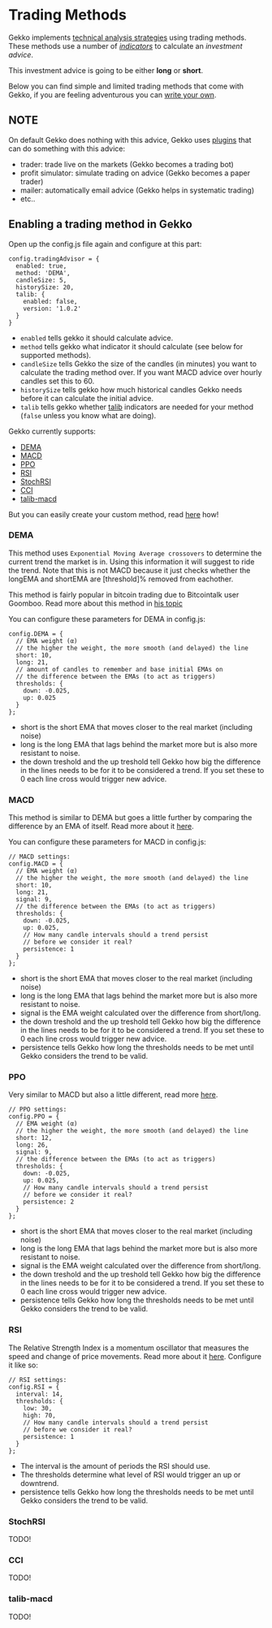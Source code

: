 # Trading Methods

Gekko implements [technical analysis strategies](http://www.investopedia.com/articles/active-trading/102914/technical-analysis-strategies-beginners.asp) using trading methods. These methods use a number of *[indicators](http://www.investopedia.com/terms/t/technicalindicator.asp)* to calculate an *investment advice*.

This investment advice is going to be either **long** or **short**.

Below you can find simple and limited trading methods that come with Gekko, if you are feeling adventurous you can [write your own](trading_bot/creating_a_trading_method.md).

## NOTE

On default Gekko does nothing with this advice, Gekko uses [plugins](./Plugins.md) that can do something with this advice:

 - trader: trade live on the markets (Gekko becomes a trading bot)
 - profit simulator: simulate trading on advice (Gekko becomes a paper trader)
 - mailer: automatically email advice (Gekko helps in systematic trading)
 - etc..

## Enabling a trading method in Gekko

Open up the config.js file again and configure at this part:

    config.tradingAdvisor = {
      enabled: true,
      method: 'DEMA',
      candleSize: 5,
      historySize: 20,
      talib: {
        enabled: false,
        version: '1.0.2'
      }
    }

- `enabled` tells gekko it should calculate advice.
- `method` tells gekko what indicator it should calculate (see below for supported methods).
- `candleSize` tells Gekko the size of the candles (in minutes) you want to calculate the trading method over. If you want MACD advice over hourly candles set this to 60.
- `historySize` tells gekko how much historical candles Gekko needs before it can calculate the initial advice.
- `talib` tells gekko whether [talib](https://www.npmjs.com/package/talib) indicators are needed for your method (`false` unless you know what are doing).

Gekko currently supports:

 - [DEMA](#DEMA)
 - [MACD](#MACD)
 - [PPO](#PPO)
 - [RSI](#RSI)
 - [StochRSI](#StochRSI)
 - [CCI](#CCI)
 - [talib-macd](#talib-macd)

But you can easily create your custom method, read [here](../trading_bot/creating_a_trading_method.md) how!

### DEMA

This method uses `Exponential Moving Average crossovers` to determine the current trend the
market is in. Using this information it will suggest to ride the trend. Note that this is
not MACD because it just checks whether the longEMA and shortEMA are [threshold]% removed
from eachother.

This method is fairly popular in bitcoin trading due to Bitcointalk user Goomboo. Read more about this method in [his topic](https://bitcointalk.org/index.php?topic=60501.0)

You can configure these parameters for DEMA in config.js:

    config.DEMA = {
      // EMA weight (α)
      // the higher the weight, the more smooth (and delayed) the line
      short: 10,
      long: 21,
      // amount of candles to remember and base initial EMAs on
      // the difference between the EMAs (to act as triggers)
      thresholds: {
        down: -0.025,
        up: 0.025
      }
    };

- short is the short EMA that moves closer to the real market (including noise)
- long is the long EMA that lags behind the market more but is also more resistant to noise.
- the down treshold and the up treshold tell Gekko how big the difference in the lines needs to be for it to be considered a trend. If you set these to 0 each line cross would trigger new advice.

### MACD

This method is similar to DEMA but goes a little further by comparing the difference by an EMA of itself. Read more about it [here](http://stockcharts.com/school/doku.php?id=chart_school:technical_indicators:moving_average_conve).

You can configure these parameters for MACD in config.js:

    // MACD settings:
    config.MACD = {
      // EMA weight (α)
      // the higher the weight, the more smooth (and delayed) the line
      short: 10,
      long: 21,
      signal: 9,
      // the difference between the EMAs (to act as triggers)
      thresholds: {
        down: -0.025,
        up: 0.025,
        // How many candle intervals should a trend persist
        // before we consider it real?
        persistence: 1
      }
    };

- short is the short EMA that moves closer to the real market (including noise)
- long is the long EMA that lags behind the market more but is also more resistant to noise.
- signal is the EMA weight calculated over the difference from short/long.
- the down treshold and the up treshold tell Gekko how big the difference in the lines needs to be for it to be considered a trend. If you set these to 0 each line cross would trigger new advice.
- persistence tells Gekko how long the thresholds needs to be met until Gekko considers the trend to be valid.

### PPO

Very similar to MACD but also a little different, read more [here](http://stockcharts.com/school/doku.php?id=chart_school:technical_indicators:price_oscillators_ppo).

    // PPO settings:
    config.PPO = {
      // EMA weight (α)
      // the higher the weight, the more smooth (and delayed) the line
      short: 12,
      long: 26,
      signal: 9,
      // the difference between the EMAs (to act as triggers)
      thresholds: {
        down: -0.025,
        up: 0.025,
        // How many candle intervals should a trend persist
        // before we consider it real?
        persistence: 2
      }
    };

- short is the short EMA that moves closer to the real market (including noise)
- long is the long EMA that lags behind the market more but is also more resistant to noise.
- signal is the EMA weight calculated over the difference from short/long.
- the down treshold and the up treshold tell Gekko how big the difference in the lines needs to be for it to be considered a trend. If you set these to 0 each line cross would trigger new advice.
- persistence tells Gekko how long the thresholds needs to be met until Gekko considers the trend to be valid.

### RSI

The Relative Strength Index is a momentum oscillator that measures the speed and change of price movements. Read more about it [here](http://stockcharts.com/help/doku.php?id=chart_school:technical_indicators:relative_strength_in). Configure it like so:

    // RSI settings:
    config.RSI = {
      interval: 14,
      thresholds: {
        low: 30,
        high: 70,
        // How many candle intervals should a trend persist
        // before we consider it real?
        persistence: 1
      }
    };

- The interval is the amount of periods the RSI should use.
- The thresholds determine what level of RSI would trigger an up or downtrend.
- persistence tells Gekko how long the thresholds needs to be met until Gekko considers the trend to be valid.

### StochRSI

TODO!

### CCI

TODO!

### talib-macd

TODO!
